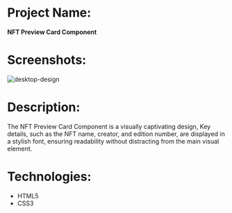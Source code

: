 # Project Name:
**NFT Preview Card Component**

# Screenshots:
![desktop-design](https://github.com/Algoyte/nft-preview-card-component/assets/133262101/ba6e2003-f96c-44d2-903d-0af68deca3a7)

# Description:

The NFT Preview Card Component is a visually captivating design, Key details, such as the NFT name, creator, and edition number, are displayed in a stylish font, ensuring readability without distracting from the main visual element. 

# Technologies:
- HTML5
- CSS3
